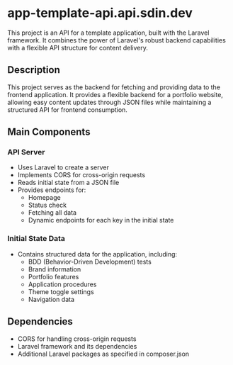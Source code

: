 # app-template-api.api.sdin.dev

This project is an API for a template application, built with the Laravel framework. It combines the power of Laravel's robust backend capabilities with a flexible API structure for content delivery.

## Description

This project serves as the backend for fetching and providing data to the frontend application. It provides a flexible backend for a portfolio website, allowing easy content updates through JSON files while maintaining a structured API for frontend consumption.

## Main Components

### API Server
- Uses Laravel to create a server
- Implements CORS for cross-origin requests
- Reads initial state from a JSON file
- Provides endpoints for:
  - Homepage
  - Status check
  - Fetching all data
  - Dynamic endpoints for each key in the initial state

### Initial State Data
- Contains structured data for the application, including:
  - BDD (Behavior-Driven Development) tests
  - Brand information
  - Portfolio features
  - Application procedures
  - Theme toggle settings
  - Navigation data

## Dependencies
- CORS for handling cross-origin requests
- Laravel framework and its dependencies
- Additional Laravel packages as specified in composer.json